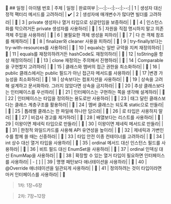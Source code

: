 🐨 ## 일정
| 아이템 번호  | 주제 | 일정  | 완료여부
|:--:|:--:|:--:|:--:|
|  1 | 생성자 대신 정적 팩터리 메서드를 고려하라|  | ✔️
|  2 | 생성자에 매개변수가 많다면 빌더를 고려하라|  | 🔐
|  3 | private 생성자나 열거 타입으로 싱글턴임을 보증하라|  | 🔐
|  4 | 인스턴스화를 막으려거든 private 생성자를 사용하라|  | 🔐
|  5 | 자원을 직접 명시하지 말고 의존 객체 주입을 사용하라|  | 🔐
|  6 | 불필요한 객체 생성을 피하라|  | 🔐
|  7 | 다 쓴 객체 참조를 해제하라|  | 🔐
|  8 | finalizer와 cleaner 사용을 피하라|  | 🔐
|  9 | try-finally보다는 try-with-resources를 사용하라|  | 🔐
|  10 | equals는 일반 규약을 지켜 재정의하라|  | 🔐
|  11 | equals를 재정의하려거든 hashCode도 재정의하라|  | 🔐
|  12 | toString을 항상 재정의하라|  | 🔐
|  13 | clone 재정의는 주의해서 진행하라|  | 🔐
|  14 | Comparable을 구현할지 고려하라|  | 🔐
|  15 | 클래스와 멤버의 접근 권한을 최소화하라|  | 🔐
|  16 | public 클래스에서는 public 필드가 아닌 접근자 메서드를 사용하라|  | 🔐
|  17 |변경 가능성을 최소화하라|  | 🔐
|  18 | 상속보다는 컴포지션을 사용하라|  | 🔐
|  19 | 상속을 고려해 설계하고 문서화하라. 그러지 않았다면 상속을 금지하라|  | 🔐
|  20 | 추상 클래스보다는 인터페이스를 우선하라|  | 🔐
|  21 | 인터페이스는 구현하는 쪽을 생각해 설계하라|  | 🔐
|  22 | 인터페이스는 타입을 정의하는 용도로만 사용하라|  | 🔐
|  23 | 태그 달린 클래스보다는 클래스 계층구조를 활용하라|  | 🔐
|  24 | 멤버 클래스는 되도록 static으로 만들라|  | 🔐
|  25 | 톱레벨 클래스는 한 파일에 하나만 담으라|  | 🔐
|  26 | 로 타입은 사용하지 말라|  | 🔐
|  27 | 비검사 경고를 제거하라|  | 🔐
|  28 | 배열보다는 리스트를 사용하라|  | 🔐
|  29 | 이왕이면 제네릭 타입으로 만들라|  | 🔐
|  30 | 이왕이면 제네릭 메서드로 만들라|  | 🔐
|  31 | 한정적 와일드카드를 사용해 API 유연성을 높이라|  | 🔐
|  32 | 제네릭과 가변인수를 함께 쓸 때는 신중하라|  | 🔐
|  33 | 타입 안전 이종 컨테이너를 고려하라|  | 🔐
|  34 | int 상수 대신 열거 타입을 사용하라|  | 🔐
|  35 | ordinal 메서드 대신 인스턴스 필드를 사용하라|  | 🔐
|  36 | 비트 필드 대신 EnumSet을 사용하라|  | 🔐
|  37 | ordinal 인덱싱 대신 EnumMap을 사용하라|  | 🔐
|  38 | 확장할 수 있는 열거 타입이 필요하면 인터페이스를 사용하라|  | - [ ] |
|  39 | 명명 패턴보다 애너테이션을 사용하라|  | 🔐
|  40 | @Override 애너테이션을 일관되게 사용하라|  | 🔐
|  41 |  정의하려는 것이 타입이라면 마커 인터페이스를 사용하라|  | 🔐

> 1차: 1장~6장

> 2차: 7장~12장

